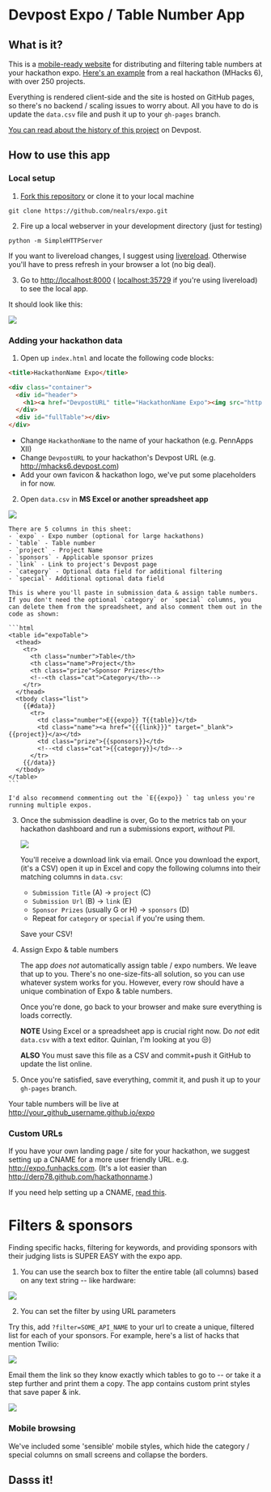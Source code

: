 # Devpost Expo / Table Number App

## What is it?

This is a [mobile-ready website](http://nealrs.github.io/expo/) for distributing and filtering table numbers at your hackathon expo. [Here's an example](http://nealrs.github.io/mhacks6/) from a real hackathon (MHacks 6), with over 250 projects.

Everything is rendered client-side and the site is hosted on GitHub pages, so there's no backend / scaling issues to worry about. All you have to do is update the `data.csv` file and push it up to your `gh-pages` branch.

[You can read about the history of this project](http://devpost.com/software/hackathon-table-numbers) on Devpost.

## How to use this app

### Local setup

1. [Fork this repository](https://github.com/nealrs/expo#fork-destination-box) or  clone it to your local machine

  `git clone https://github.com/nealrs/expo.git`

2. Fire up a local webserver in your development directory (just for testing)

  `python -m SimpleHTTPServer`

  If you want to livereload changes, I suggest using [livereload](https://github.com/lepture/python-livereload). Otherwise you'll have to press refresh in your browser a lot (no big deal).

3. Go to [http://localhost:8000](http://localhost:8000) ( [localhost:35729](http://localhost:35729) if you're using livereload) to see the local app.

  It should look like this:

  ![](http://i.imgur.com/sf0FlXd.png)

### Adding your hackathon data

1. Open up `index.html` and locate the following code blocks:

  ```html
  <title>HackathonName Expo</title>

  <div class="container">
    <div id="header">
      <h1><a href="DevpostURL" title="HackathonName Expo"><img src="http://nealrs.github.io/devpost-follow-button/icon/devpost.svg" style="vertical-align:middle; width:60px;"> HackathonName</a><h1>
    </div>
    <div id="fullTable"></div>
  </div>
  ```

  - Change `HackathonName` to the name of your hackathon (e.g. PennApps XII)
  - Change `DevpostURL` to your hackathon's Devpost URL (e.g. http://mhacks6.devpost.com)
  - Add your own favicon & hackathon logo, we've put some placeholders in for now.

2. Open `data.csv` in **MS Excel or another spreadsheet app**

  ![](http://i.imgur.com/uDbPhe3.png)

    There are 5 columns in this sheet:
    - `expo` - Expo number (optional for large hackathons)
    - `table` - Table number
    - `project` - Project Name
    - `sponsors` - Applicable sponsor prizes
    - `link` - Link to project's Devpost page
    - `category` - Optional data field for additional filtering
    - `special`- Additional optional data field

    This is where you'll paste in submission data & assign table numbers. If you don't need the optional `category` or `special` columns, you can delete them from the spreadsheet, and also comment them out in the code as shown:

    ```html
    <table id="expoTable">
      <thead>
        <tr>
          <th class="number">Table</th>
          <th class="name">Project</th>
          <th class="prize">Sponsor Prizes</th>
          <!--<th class="cat">Category</th>-->
        </tr>
      </thead>
      <tbody class="list">
        {{#data}}
          <tr>
            <td class="number">E{{expo}} T{{table}}</td>
            <td class="name"><a href="{{{link}}}" target="_blank">{{project}}</a></td>
            <td class="prize">{{sponsors}}</td>
            <!--<td class="cat">{{category}}</td>-->
          </tr>
        {{/data}}
      </tbody>
    </table>
    ```

    I'd also recommend commenting out the `E{{expo}} ` tag unless you're running multiple expos.

3. Once the submission deadline is over, Go to the metrics tab on your hackathon dashboard and run a submissions export, _without_ PII.

    ![](http://i.imgur.com/8YIT03y.png)

    You'll receive a download link via email. Once you download the export, (it's a CSV) open it up in Excel and copy the following columns into their matching columns in `data.csv`:

    - `Submission Title` (A) -> `project` (C)
    - `Submission Url` (B) -> `link` (E)
    - `Sponsor Prizes` (usually G or H) -> `sponsors` (D)
    - Repeat for `category` or `special` if you're using them.

    Save your CSV!

4. Assign Expo & table numbers

    The app _does not_ automatically assign table / expo numbers. We leave that up to you. There's no one-size-fits-all solution, so you can use whatever system works for you. However, every row should have a unique combination of Expo & table numbers.

    Once you're done, go back to your browser and make sure everything is loads correctly.

    **NOTE** Using Excel or a spreadsheet app is crucial right now. Do _not_ edit `data.csv` with a text editor. Quinlan, I'm looking at you :unamused:)

    **ALSO** You must save this file as a CSV and commit+push it GitHub to update the list online.

5. Once you're satisfied, save everything, commit it, and push it up to your `gh-pages` branch.

  Your table numbers will be live at http://your_github_username.github.io/expo

### Custom URLs

If you have your own landing page / site for your hackathon, we suggest setting up a CNAME for a more user friendly URL. e.g. http://expo.funhacks.com. (It's a lot easier than http://derp78.github.com/hackathonname.)

If you need help setting up a CNAME, [read this](https://help.github.com/articles/setting-up-a-custom-domain-with-github-pages/).

# Filters & sponsors

Finding specific hacks, filtering for keywords, and providing sponsors with their judging lists is SUPER EASY with the expo app.

1. You can use the search box to filter the entire table (all columns) based on any text string -- like hardware:

  ![](http://i.imgur.com/blRIYqK.png)

2. You can set the filter by using URL parameters

  Try this, add `?filter=SOME_API_NAME` to your url to create a unique, filtered list for each of your sponsors. For example, here's a list of hacks that mention Twilio:

  ![](http://i.imgur.com/OAh4bwU.png)

  Email them the link so they know exactly which tables to go to -- or take it a step further and print them a copy. The app contains custom print styles that save paper & ink.

  ![](http://i.imgur.com/ap9ITUW.png)

### Mobile browsing

We've included some 'sensible' mobile styles, which hide the category / special columns on small screens and collapse the borders. 

## Dasss it!
